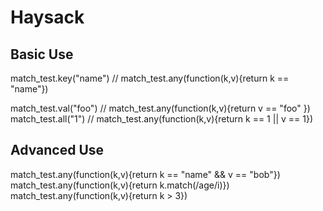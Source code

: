 # Haysack

## Basic Use

match_test.key("name")                    // match_test.any(function(k,v){return k == "name"})

match_test.val("foo")                     // match_test.any(function(k,v){return v == "foo" })
match_test.all("1")                       // match_test.any(function(k,v){return k == 1 || v == 1})

## Advanced Use

match_test.any(function(k,v){return k == "name" && v == "bob"}) 
match_test.any(function(k,v){return k.match(/age/i)})
match_test.any(function(k,v){return k > 3})
